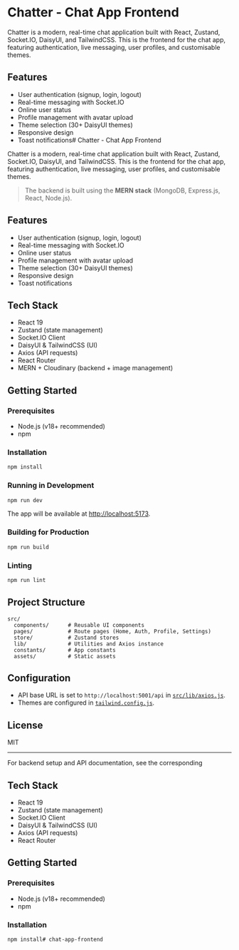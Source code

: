 # Chatter - Chat App Frontend

Chatter is a modern, real-time chat application built with React, Zustand, Socket.IO, DaisyUI, and TailwindCSS. This is the frontend for the chat app, featuring authentication, live messaging, user profiles, and customisable themes.

## Features

- User authentication (signup, login, logout)
- Real-time messaging with Socket.IO
- Online user status
- Profile management with avatar upload
- Theme selection (30+ DaisyUI themes)
- Responsive design
- Toast notifications# Chatter - Chat App Frontend

Chatter is a modern, real-time chat application built with React, Zustand, Socket.IO, DaisyUI, and TailwindCSS. This is the frontend for the chat app, featuring authentication, live messaging, user profiles, and customisable themes.

> The backend is built using the **MERN stack** (MongoDB, Express.js, React, Node.js).

## Features

- User authentication (signup, login, logout)
- Real-time messaging with Socket.IO
- Online user status
- Profile management with avatar upload
- Theme selection (30+ DaisyUI themes)
- Responsive design
- Toast notifications

## Tech Stack

- React 19
- Zustand (state management)
- Socket.IO Client
- DaisyUI & TailwindCSS (UI)
- Axios (API requests)
- React Router
- MERN + Cloudinary (backend + image management)

## Getting Started

### Prerequisites

- Node.js (v18+ recommended)
- npm

### Installation

```sh
npm install
```

### Running in Development

```sh
npm run dev
```

The app will be available at [http://localhost:5173](http://localhost:5173).

### Building for Production

```sh
npm run build
```

### Linting

```sh
npm run lint
```

## Project Structure

```
src/
  components/      # Reusable UI components
  pages/           # Route pages (Home, Auth, Profile, Settings)
  store/           # Zustand stores
  lib/             # Utilities and Axios instance
  constants/       # App constants
  assets/          # Static assets
```

## Configuration

- API base URL is set to `http://localhost:5001/api` in [`src/lib/axios.js`](src/lib/axios.js).
- Themes are configured in [`tailwind.config.js`](tailwind.config.js).

## License

MIT

---

For backend setup and API documentation, see the corresponding

## Tech Stack

- React 19
- Zustand (state management)
- Socket.IO Client
- DaisyUI & TailwindCSS (UI)
- Axios (API requests)
- React Router

## Getting Started

### Prerequisites

- Node.js (v18+ recommended)
- npm

### Installation

```sh
npm install# chat-app-frontend
```
